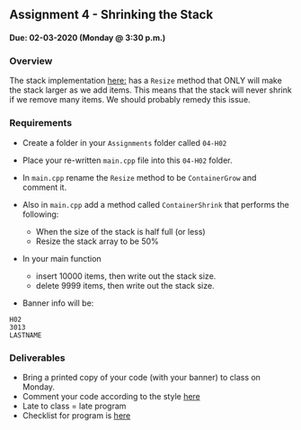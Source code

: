 ## Assignment 4 - Shrinking the Stack
#### Due: 02-03-2020 (Monday @ 3:30 p.m.)

### Overview

The stack implementation [here:](../../Lectures/01-ArrayBasedStack/main.cpp) has a `Resize` method that ONLY will make the stack larger as we add items. This means that the stack will never shrink if we remove many items. We should probably remedy this issue.

### Requirements

- Create a folder in your `Assignments` folder called `04-H02` 
- Place your re-written `main.cpp` file into this `04-H02` folder.
- In `main.cpp` rename the `Resize` method to be `ContainerGrow` and comment it.
- Also in `main.cpp` add a method called `ContainerShrink` that performs the following:
  - When the size of the stack is half full (or less)
  - Resize the stack array to be 50% 
- In your main function 
  - insert 10000 items, then write out the stack size. 
  - delete 9999 items, then write out the stack size. 

- Banner info will be:

```
H02
3013
LASTNAME
```

### Deliverables

- Bring a printed copy of your code (with your banner) to class on Monday.
- Comment your code according to the style [here](../../Resources/01-Comments/README.md)
- Late to class = late program
- Checklist for program is [here](./checklist.md)